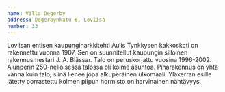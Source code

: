 ```yaml
---
name: Villa Degerby
address: Degerbynkatu 6, Loviisa
number: 33
---
```

Loviisan entisen kaupunginarkkitehti Aulis Tynkkysen kakkoskoti on rakennettu vuonna 1907. Sen on suunnitellut kaupungin silloinen rakennusmestari J. A. Blässar. Talo on peruskorjattu vuosina 1996-2002. Alunperin 250-neliöisessä talossa oli kolme asuntoa. Piharakennus on yhtä vanha kuin talo, siinä lienee jopa alkuperäinen ulkomaali. Yläkerran esille jätetty porrastettu kolmen piipun hormisto on harvinainen nähtävyys.